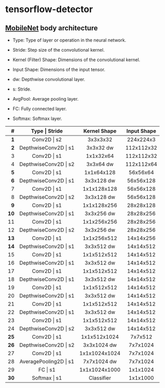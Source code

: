 # tensorflow-detector

## [MobileNet](https://arxiv.org/pdf/1704.04861.pdf) body architecture

- Type: Type of layer or operation in the neural network.
- Stride: Step size of the convolutional kernel.
- Kernel (Filter) Shape: Dimensions of the convolutional kernel.
- Input Shape: Dimensions of the input tensor.

- dw: Depthwise convolutional layer.
- s: Stride.
- AvgPool: Average pooling layer.
- FC: Fully connected layer.
- Softmax: Softmax layer.

|      # |     Type \| Stride     | Kernel Shape  | Input Shape |
|-------:|:----------------------:|:-------------:|:-----------:|
|  **1** |      Conv2D \| s2      |   3x3x3x32    |  224x224x3  |
|  **2** | DepthwiseConv2D \| s1  |   3x3x32 dw   | 112x112x32  |
|      3 |      Conv2D \| s1      |   1x1x32x64   | 112x112x32  |
|      4 | DepthwiseConv2D \| s2  |   3x3x64 dw   | 112x112x64  |
|  **5** |      Conv2D \| s1      |  1x1x64x128   |  56x56x64   |
|  **6** | DepthwiseConv2D \| s1  |  3x3x128 dw   |  56x56x128  |
|      7 |      Conv2D \| s1      |  1x1x128x128  |  56x56x128  |
|      8 | DepthwiseConv2D \| s2  |  3x3x128 dw   |  56x56x128  |
|  **9** |      Conv2D \| s1      |  1x1x128x256  |  28x28x128  |
| **10** | DepthwiseConv2D \| s1  |  3x3x256 dw   |  28x28x256  |
|     11 |      Conv2D \| s1      |  1x1x256x256  |  28x28x256  |
|     12 | DepthwiseConv2D \| s2  |  3x3x256 dw   |  28x28x256  |
| **13** |      Conv2D \| s1      |  1x1x256x512  |  14x14x256  |
| **14** | DepthwiseConv2D \| s1  |  3x3x512 dw   |  14x14x512  |
|     15 |      Conv2D \| s1      |  1x1x512x512  |  14x14x512  |
|     16 | DepthwiseConv2D \| s1  |  3x3x512 dw   |  14x14x512  |
|     17 |      Conv2D \| s1      |  1x1x512x512  |  14x14x512  |
|     18 | DepthwiseConv2D \| s1  |  3x3x512 dw   |  14x14x512  |
|     19 |      Conv2D \| s1      |  1x1x512x512  |  14x14x512  |
|     20 | DepthwiseConv2D \| s1  |  3x3x512 dw   |  14x14x512  |
|     21 |      Conv2D \| s1      |  1x1x512x512  |  14x14x512  |
|     22 | DepthwiseConv2D \| s1  |  3x3x512 dw   |  14x14x512  |
|     23 |      Conv2D \| s1      |  1x1x512x512  |  14x14x512  |
|     24 | DepthwiseConv2D \| s2  |  3x3x512 dw   |  14x14x512  |
| **25** |      Conv2D \| s1      | 1x1x512x1024  |   7x7x512   |
| **26** | DepthwiseConv2D \| s2  |  3x3x1024 dw  |  7x7x1024   |
|     27 |      Conv2D \| s1      | 1x1x1024x1024 |  7x7x1024   |
|     28 | AveragePooling2D \| s1 |  7x7x1024 dw  |  7x7x1024   |
|     29 |        FC \| s1        | 1x1x1024x1000 |  1x1x1024   |
| **30** |     Softmax \| s1      |  Classifier   |  1x1x1000   |
